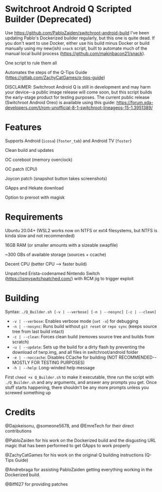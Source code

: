 # Switchroot Android Q Scripted Builder (Deprecated)

Use https://github.com/PabloZaiden/switchroot-android-build
I've been updating Pablo's Dockerized builder regularly, but this one is quite dead. If you don't want to use Docker, either use his build minus Docker or build manually using my new(ish) `snack` script, built to automate much of the manual local build process (https://github.com/makinbacon21/snack).


One script to rule them all

Automates the steps of the Q-Tips Guide (https://gitlab.com/ZachyCatGames/q-tips-guide)

DISCLAIMER: Switchroot Android Q is still in development and may harm your device--a public image release will come soon, but this script builds the early-stage product for testing purposes. The current public release (Switchroot Android Oreo) is available using this guide: https://forum.xda-developers.com/t/rom-unofficial-8-1-switchroot-lineageos-15-1.3951389/

# Features
Supports Android (`icosa`) (`foster_tab`) and Android TV (`foster`)

Clean build and updates

OC coreboot (memory overclock)

OC patch (CPU)

Joycon patch (snapshot button takes screenshots)

GApps and Hekate download

Option to preroot with magisk

# Requirements
Ubuntu 20.04+ (WSL2 works now on NTFS or ext4 filesystems, but NTFS is kinda slow and not recommended)

16GB RAM (or smaller amounts with a sizeable swapfile)

~300 GBs of available storage (sources + ccache)

Decent CPU (better CPU --> faster build)

Unpatched Erista-codenamed Nintendo Switch (https://ismyswitchpatched.com/) with RCM jig to trigger exploit

# Building
Syntax: `./Q_Builder.sh [-v | --verbose] [-n | --nosync] [-c | --clean]`

- `-v | --verbose`: Enables verbose mode (`set -x`) for debugging
- `-n | --nosync`: Runs build without `git reset` or `repo sync` (keeps source tree from last build intact)
- `-c | --clean`: Forces clean build (removes source tree and builds from scratch)
- `-u | --update`: Sets up the build for a dirty flash by preventing the download of twrp.img, and all files in switchroot/android folder
- `-e | --noccache`: Disables CCache for building (NOT RECOMMENDED--MOSTLY FOR TESTING PURPOSES)
- `-h | --help`: Long-winded help message

First `chmod +x Q_Builder.sh` to make it executable, thne run the script with `./Q_Builder.sh` and any arguments, and answer any prompts you get. Once stuff starts happening, there shouldn't be any more prompts unless you screwed something up

# Credits
@Dajokeisonu, @someone5678, and @EmreTech for their direct contributions

@PabloZaiden for his work on the Dockerized build and the disgusting URL magic that has been performed to get GApps to work properly

@ZachyCatGames for his work on the original Q building instructions (Q-Tips Guide)

@Andrebraga for assisting PabloZaiden getting everything working in the Dockerized build.

@Biff627 for providing patches
